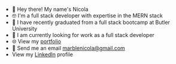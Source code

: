 - 👋 Hey there! My name's Nicola
- 🤓 I'm a full stack developer with expertise in the MERN stack
- 📝 I have recently graduated from a full stack bootcamp at Butler University
- 👀 I am currently looking for work as a full stack developer
- 🌐 View my <a href="https://nicolalenee.github.io/folio/"> portfolio </a>
- 📧 Send me an email <a href ="mailto: marblenicola@gmail.com">marblenicola@gmail.com</a>
- View my <a href="http://https://www.linkedin.com/in/nicolamarble/">LinkedIn</a> profile
<!---
nicolalenee/nicolalenee is a ✨ special ✨ repository because its `README.md` (this file) appears on your GitHub profile.
You can click the Preview link to take a look at your changes.
--->
